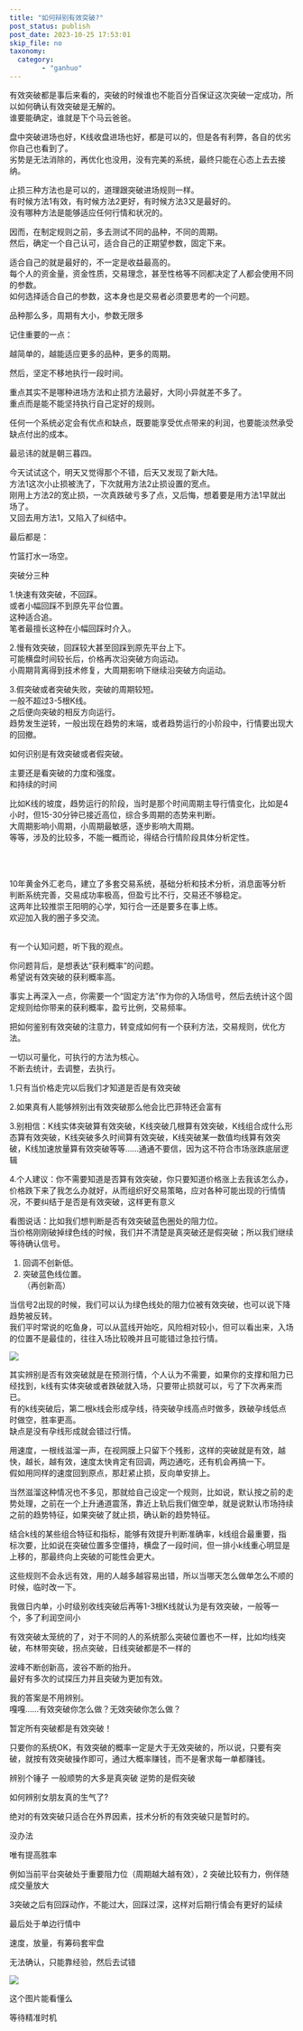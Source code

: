 ```yaml
---
title: "如何辩别有效突破?"
post_status: publish
post_date: 2023-10-25 17:53:01
skip_file: no
taxonomy:
  category:
        - "ganhuo"
---
```


有效突破都是事后来看的，突破的时候谁也不能百分百保证这次突破一定成功，所以如何确认有效突破是无解的。  
谁要能确定，谁就是下个马云爸爸。

盘中突破进场也好，K线收盘进场也好，都是可以的，但是各有利弊，各自的优劣你自己也看到了。  
劣势是无法消除的，再优化也没用，没有完美的系统，最终只能在心态上去去接纳。

止损三种方法也是可以的，道理跟突破进场规则一样。  
有时候方法1有效，有时候方法2更好，有时候方法3又是最好的。  
没有哪种方法是能够适应任何行情和状况的。

因而，在制定规则之前，多去测试不同的品种，不同的周期。  
然后，确定一个自己认可，适合自己的正期望参数，固定下来。

适合自己的就是最好的，不一定是收益最高的。  
每个人的资金量，资金性质，交易理念，甚至性格等不同都决定了人都会使用不同的参数。  
如何选择适合自己的参数，这本身也是交易者必须要思考的一个问题。

品种那么多，周期有大小，参数无限多

记住重要的一点：

越简单的，越能适应更多的品种，更多的周期。

然后，坚定不移地执行一段时间。

重点其实不是哪种进场方法和止损方法最好，大同小异就差不多了。  
重点而是能不能坚持执行自己定好的规则。

任何一个系统必定会有优点和缺点，既要能享受优点带来的利润，也要能淡然承受缺点付出的成本。

最忌讳的就是朝三暮四。

今天试试这个，明天又觉得那个不错，后天又发现了新大陆。  
方法1这次小止损被洗了，下次就用方法2止损设置的宽点。  
刚用上方法2的宽止损，一次真跌破亏多了点，又后悔，想着要是用方法1早就出场了。  
又回去用方法1，又陷入了纠结中。

最后都是：

竹篮打水一场空。

突破分三种

1.快速有效突破，不回踩。  
或者小幅回踩不到原先平台位置。  
这种适合追。  
笔者最擅长这种在小幅回踩时介入。

2.​慢有效突破，回踩较大甚至回踩到原先平台上下。  
可能横盘时间较长后，价格再次沿突破方向运动。  
小周期背离得到技术修复，大周期影响下继续沿突破方向运动。

3.假突破或者突破失败，突破的周期​较短。  
一般不超过3-5根K线。  
之后便向突破的相反方向运行。  
趋势发生逆转，一般出现在趋势的末端，或者趋势运行的小阶段中，行情要出现大的回撤。

如何识别是有效突破或者假突破。

主要还是看突破的力度和强度。  
和持续的时间

比如K线的坡度，趋势运行的阶段，当时是那个时间周期主导行情变化，比如是4小时，但15-30分钟已接近高位，综合多周期的态势来判断​。  
大周期影响小周期，小周期最敏感，逐步影响大周期。  
等等，涉及的比较多，不能一概而论，得结合行情阶段具体分析定性。  
​

​

10年黄金外汇老鸟，建立了多套交易系统，基础分析和技术分析，消息面等分析判断系统完善，交易成功率极高，但盈亏比不行，交易还不够稳定。  
这两年比较推崇王阳明的心学，知行合一还是要多在事上练。  
欢迎加入我的圈子多交流。  
​

有一个认知问题，听下我的观点。

你问题背后，是想表达“获利概率”的问题。  
希望说有效突破的获利概率高。

事实上再深入一点，你需要一个“固定方法”作为你的入场信号，然后去统计这个固定规则给你带来的获利概率，盈亏比例，交易频率。

把如何鉴别有效突破的注意力，转变成如何有一个获利方法，交易规则，优化方法。

一切以可量化，可执行的方法为核心。  
不断去统计，去调整，去执行。

1.只有当价格走完以后我们才知道是否是有效突破

2.如果真有人能够辨别出有效突破那么他会比巴菲特还会富有

3.别相信：K线实体突破算有效突破，K线突破几根算有效突破，K线组合成什么形态算有效突破，K线突破多久时间算有效突破，K线突破某一数值均线算有效突破，K线加速放量算有效突破等等......通通不要信，因为这不符合市场涨跌底层逻辑

4.个人建议：你不需要知道是否算有效突破，你只要知道价格涨上去我该怎么办，价格跌下来了我怎么办就好，从而组织好交易策略，应对各种可能出现的行情情况，不要纠结于是否是有效突破，这样更有意义

看图说话：比如我们想判断是否有效突破蓝色圈处的阻力位。  
当价格刚刚破掉绿色线的时候，我们并不清楚是真突破还是假突破；所以我们继续等待确认信号。

1. 回调不创新低。
2. 突破蓝色线位置。  
    （再创新高）
    

当信号2出现的时候，我们可以认为绿色线处的阻力位被有效突破，也可以说下降趋势被反转。  
我们平时常说的吃鱼身，可以从蓝线开始吃，风险相对较小，但可以看出来，入场的位置不是最佳的，往往入场比较晚并且可能错过急拉行情。

![](https://cdn.fendou.la/funstoutiao/2020/11/182956067.jpg)

其实辨别是否有效突破就是在预测行情，个人认为不需要，如果你的支撑和阻力已经找到，k线有实体突破或者跌破就入场，只要带止损就可以，亏了下次再来而已。  
有的k线突破后，第二根k线会形成孕线，待突破孕线高点时做多，跌破孕线低点时做空，胜率更高。  
缺点是没有孕线形成就会错过行情。

用速度，一根线滋溜一声，在视网膜上只留下个残影，这样的突破就是有效，越快，越长，越有效，速度太快肯定有回调，两边通吃，还有机会再搞一下。  
假如用同样的速度回到原点，那赶紧止损，反向单安排上。

当然滋溜这种情况也不多见，那就给自己设定一个规则，比如说，默认按之前的走势处理，之前在一个上升通道震荡，靠近上轨后我们做空单，就是说默认市场持续之前的趋势特征，如果突破了就止损，确认新的趋势特征。

结合k线的某些组合特征和指标，能够有效提升判断准确率，k线组合最重要，指标次要，比如说在突破位置多空僵持，横盘了一段时间，但一排小k线重心明显是上移的，那最终向上突破的可能性会更大。

这些规则不会永远有效，用的人越多越容易出错，所以当哪天怎么做单怎么不顺的时候，临时改一下。

我做日内单，小时级别收线突破后再等1-3根K线就认为是有效突破，一般等一个，多了利润空间小

有效突破太笼统的了，对于不同的人的系统那么突破位置也不一样，比如均线突破，布林带突破，拐点突破，日线突破都是不一样的

波峰不断创新高，波谷不断的抬升。  
最好有多次的试探压力并且突破为更加有效。

我的答案是不用辨别。  
嘎嘎……有效突破你怎么做？无效突破你怎么做？

暂定所有突破都是有效突破！

只要你的系统OK，有效突破的概率一定是大于无效突破的，所以说，只要有突破，就按有效突破操作即可，通过大概率赚钱，而不是奢求每一单都赚钱。

辨别个锤子 一般顺势的大多是真突破 逆势的是假突破

如何辨别女朋友真的生气了?

绝对的有效突破只适合在外界因素，技术分析的有效突破只是暂时的。

没办法

唯有提高胜率

例如当前平台突破处于重要阻力位（周期越大越有效），2 突破比较有力，例伴随成交量放大

3突破之后有回踩动作，不能过大，回踩过深，这样对后期行情会有更好的延续

最后处于单边行情中

速度，放量，有筹码套牢盘

无法确认，只能靠经验，然后去试错

![](https://cdn.fendou.la/funstoutiao/2020/11/190914927.jpg)

这个图片能看懂么

等待精准时机
